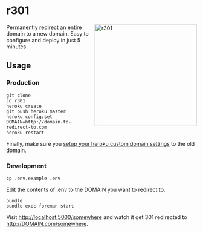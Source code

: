 # r301

<img src="https://raw.githubusercontent.com/scottmotte/r301/master/r301.gif" alt="r301" align="right" width="270" />

Permanently redirect an entire domain to a new domain. Easy to configure and deploy in just 5 minutes.

## Usage

### Production

```
git clone
cd r301
heroku create
git push heroku master
heroku config:set DOMAIN=http://domain-to-redirect-to.com
heroku restart
```

Finally, make sure you [setup your heroku custom domain settings](https://devcenter.heroku.com/articles/custom-domains) to the old domain.

### Development

```
cp .env.example .env
```

Edit the contents of .env to the DOMAIN you want to redirect to.

```
bundle
bundle exec foreman start
```

Visit <http://localhost:5000/somewhere> and watch it get 301 redirected to <http://DOMAIN.com/somewhere>.


